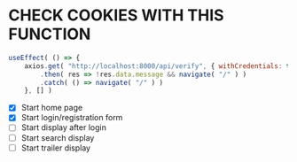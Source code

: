 # CHECK COOKIES WITH THIS FUNCTION

```js
useEffect( () => {
    axios.get( "http://localhost:8000/api/verify", { withCredentials: true } )
        .then( res => !res.data.message && navigate( "/" ) )
        .catch( () => navigate( "/" ) )
    }, [] )
```

- [x] Start home page
- [x] Start login/registration form
- [ ] Start display after login
- [ ] Start search display
- [ ] Start trailer display